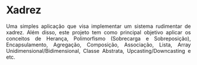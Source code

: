# Xadrez
<p align="justify">Uma simples aplicação que visa implementar um sistema rudimentar de xadrez. Além disso, este projeto tem como principal objetivo aplicar os conceitos de Herança, Polimorfismo (Sobrecarga e Sobreposição), Encapsulamento, Agregação, Composição, Associação, Lista, Array Unidimensional/Bidimensional, Classe Abstrata, Upcasting/Downcasting e etc.</p>
